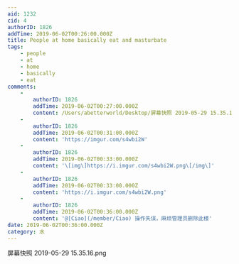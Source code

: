 ```yaml
---
aid: 1232
cid: 4
authorID: 1826
addTime: 2019-06-02T00:26:00.000Z
title: People at home basically eat and masturbate
tags:
    - people
    - at
    - home
    - basically
    - eat
comments:
    -
        authorID: 1826
        addTime: 2019-06-02T00:27:00.000Z
        content: /Users/abetterworld/Desktop/屏幕快照 2019-05-29 15.35.16.png
    -
        authorID: 1826
        addTime: 2019-06-02T00:31:00.000Z
        content: 'https://imgur.com/s4wbi2W'
    -
        authorID: 1826
        addTime: 2019-06-02T00:33:00.000Z
        content: '\[img\]https://i.imgur.com/s4wbi2W.png\[/img\]'
    -
        authorID: 1826
        addTime: 2019-06-02T00:33:00.000Z
        content: 'https://i.imgur.com/s4wbi2W.png'
    -
        authorID: 1826
        addTime: 2019-06-02T00:36:00.000Z
        content: '@[Ciao](/member/Ciao) 操作失误，麻烦管理员删除此楼'
date: 2019-06-02T00:36:00.000Z
category: 水
---
```


屏幕快照 2019-05-29 15.35.16.png
